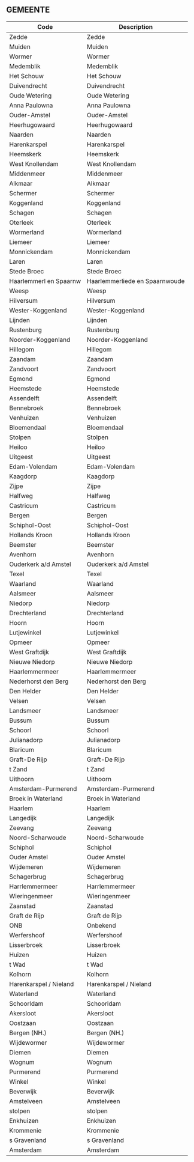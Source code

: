 ## GEMEENTE				
				
|	Code	|	Description	|
|	---	|	---	|
|	Zedde	|	Zedde	|
|	Muiden	|	Muiden	|
|	Wormer	|	Wormer	|
|	Medemblik	|	Medemblik	|
|	Het Schouw	|	Het Schouw	|
|	Duivendrecht	|	Duivendrecht	|
|	Oude Wetering	|	Oude Wetering	|
|	Anna Paulowna	|	Anna Paulowna	|
|	Ouder-Amstel	|	Ouder-Amstel	|
|	Heerhugowaard	|	Heerhugowaard	|
|	Naarden	|	Naarden	|
|	Harenkarspel	|	Harenkarspel	|
|	Heemskerk	|	Heemskerk	|
|	West Knollendam	|	West Knollendam	|
|	Middenmeer	|	Middenmeer	|
|	Alkmaar	|	Alkmaar	|
|	Schermer	|	Schermer	|
|	Koggenland	|	Koggenland	|
|	Schagen	|	Schagen	|
|	Oterleek	|	Oterleek	|
|	Wormerland	|	Wormerland	|
|	Liemeer	|	Liemeer	|
|	Monnickendam	|	Monnickendam	|
|	Laren	|	Laren	|
|	Stede Broec	|	Stede Broec	|
|	Haarlemmerl en Spaarnw	|	Haarlemmerliede en Spaarnwoude	|
|	Weesp	|	Weesp	|
|	Hilversum	|	Hilversum	|
|	Wester-Koggenland	|	Wester-Koggenland	|
|	Lijnden	|	Lijnden	|
|	Rustenburg	|	Rustenburg	|
|	Noorder-Koggenland	|	Noorder-Koggenland	|
|	Hillegom	|	Hillegom	|
|	Zaandam	|	Zaandam	|
|	Zandvoort	|	Zandvoort	|
|	Egmond	|	Egmond	|
|	Heemstede	|	Heemstede	|
|	Assendelft	|	Assendelft	|
|	Bennebroek	|	Bennebroek	|
|	Venhuizen	|	Venhuizen	|
|	Bloemendaal	|	Bloemendaal	|
|	Stolpen	|	Stolpen	|
|	Heiloo	|	Heiloo	|
|	Uitgeest	|	Uitgeest	|
|	Edam-Volendam	|	Edam-Volendam	|
|	Kaagdorp	|	Kaagdorp	|
|	Zijpe	|	Zijpe	|
|	Halfweg	|	Halfweg	|
|	Castricum	|	Castricum	|
|	Bergen	|	Bergen	|
|	Schiphol-Oost	|	Schiphol-Oost	|
|	Hollands Kroon	|	Hollands Kroon	|
|	Beemster	|	Beemster	|
|	Avenhorn	|	Avenhorn	|
|	Ouderkerk a/d Amstel	|	Ouderkerk a/d Amstel	|
|	Texel	|	Texel	|
|	Waarland	|	Waarland	|
|	Aalsmeer	|	Aalsmeer	|
|	Niedorp	|	Niedorp	|
|	Drechterland	|	Drechterland	|
|	Hoorn	|	Hoorn	|
|	Lutjewinkel	|	Lutjewinkel	|
|	Opmeer	|	Opmeer	|
|	West Graftdijk	|	West Graftdijk	|
|	Nieuwe Niedorp	|	Nieuwe Niedorp	|
|	Haarlemmermeer	|	Haarlemmermeer	|
|	Nederhorst den Berg	|	Nederhorst den Berg	|
|	Den Helder	|	Den Helder	|
|	Velsen	|	Velsen	|
|	Landsmeer	|	Landsmeer	|
|	Bussum	|	Bussum	|
|	Schoorl	|	Schoorl	|
|	Julianadorp	|	Julianadorp	|
|	Blaricum	|	Blaricum	|
|	Graft-De Rijp	|	Graft-De Rijp	|
|	t Zand	|	t Zand	|
|	Uithoorn	|	Uithoorn	|
|	Amsterdam-Purmerend	|	Amsterdam-Purmerend	|
|	Broek in Waterland	|	Broek in Waterland	|
|	Haarlem	|	Haarlem	|
|	Langedijk	|	Langedijk	|
|	Zeevang	|	Zeevang	|
|	Noord-Scharwoude	|	Noord-Scharwoude	|
|	Schiphol	|	Schiphol	|
|	Ouder Amstel	|	Ouder Amstel	|
|	Wijdemeren	|	Wijdemeren	|
|	Schagerbrug	|	Schagerbrug	|
|	Harrlemmermeer	|	Harrlemmermeer	|
|	Wieringenmeer	|	Wieringenmeer	|
|	Zaanstad	|	Zaanstad	|
|	Graft de Rijp	|	Graft de Rijp	|
|	ONB	|	Onbekend	|
|	Werfershoof	|	Werfershoof	|
|	Lisserbroek	|	Lisserbroek	|
|	Huizen	|	Huizen	|
|	t Wad	|	t Wad	|
|	Kolhorn	|	Kolhorn	|
|	Harenkarspel / Nieland	|	Harenkarspel / Nieland	|
|	Waterland	|	Waterland	|
|	Schoorldam	|	Schoorldam	|
|	Akersloot	|	Akersloot	|
|	Oostzaan	|	Oostzaan	|
|	Bergen (NH.)	|	Bergen (NH.)	|
|	Wijdewormer	|	Wijdewormer	|
|	Diemen	|	Diemen	|
|	Wognum	|	Wognum	|
|	Purmerend	|	Purmerend	|
|	Winkel	|	Winkel	|
|	Beverwijk	|	Beverwijk	|
|	Amstelveen	|	Amstelveen	|
|	stolpen	|	stolpen	|
|	Enkhuizen	|	Enkhuizen	|
|	Krommenie	|	Krommenie	|
|	s Gravenland	|	s Gravenland	|
|	Amsterdam	|	Amsterdam	|
